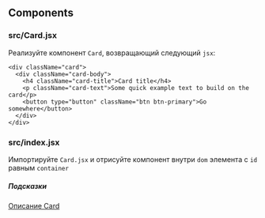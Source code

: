 ## Components

### src/Card.jsx
Реализуйте компонент `Card`, возвращающий следующий `jsx`:

```
<div className="card">
  <div className="card-body">
    <h4 className="card-title">Card title</h4>
    <p className="card-text">Some quick example text to build on the card</p>
    <button type="button" className="btn btn-primary">Go somewhere</button>
  </div>
</div>
```

### src/index.jsx

Импортируйте `Card.jsx` и отрисуйте компонент внутри `dom` элемента с `id` равным `container`

##### Подсказки

[Описание Card](https://getbootstrap.com/docs/4.0/components/card/)
